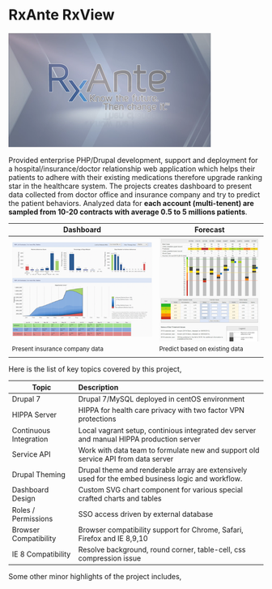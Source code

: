 RxAnte RxView
=

[![haha](../images/rxeffect-ads.png)](https://docs.google.com/file/d/0B3kLIftcetNAaVI3b1NUcEdidmM)

Provided enterprise PHP/Drupal development, support and deployment for a hospital/insurance/doctor relationship web application which helps their patients to adhere with their existing medications therefore upgrade ranking star in the healthcare system. The projects creates dashboard to present data collected from doctor office and insurance company and try to predict the patient behaviors. Analyzed data for **each account (multi-tenent) are sampled from 10-20 contracts with average 0.5 to 5 millions patients**.

| Dashboard     | Forecast      |
| ------------- | ------------- |
| ![haha](../images/rxview-population.png) | ![haha](../images/rxview-forecast.png)
| <sup>Present insurance company data</sup> | <sup>Predict based on existing data</sup>

Here is the list of key topics covered by this project,

| Topic        | Description    |
| ------------ |:-------------- |
| Drupal 7 | Drupal 7/MySQL deployed in centOS environment
| HIPPA Server | HIPPA for health care privacy with two factor VPN protections
| Continuous Integration | Local vagrant setup, continious integrated dev server and manual HIPPA production server
| Service API | Work with data team to formulate new and support old service API from data server
| Drupal Theming | Drupal theme and renderable array are extensively used for the embed business logic and workflow.
| Dashboard Design | Custom SVG chart component for various special crafted charts and tables
| Roles / Permissions | SSO access driven by external database | 
| Browser Compatibility | Browser compatibility support for Chrome, Safari,  Firefox and IE 8,9,10
| IE 8 Compatibility | Resolve background, round corner, table-cell, css compression issue

Some other minor highlights of the project includes,

